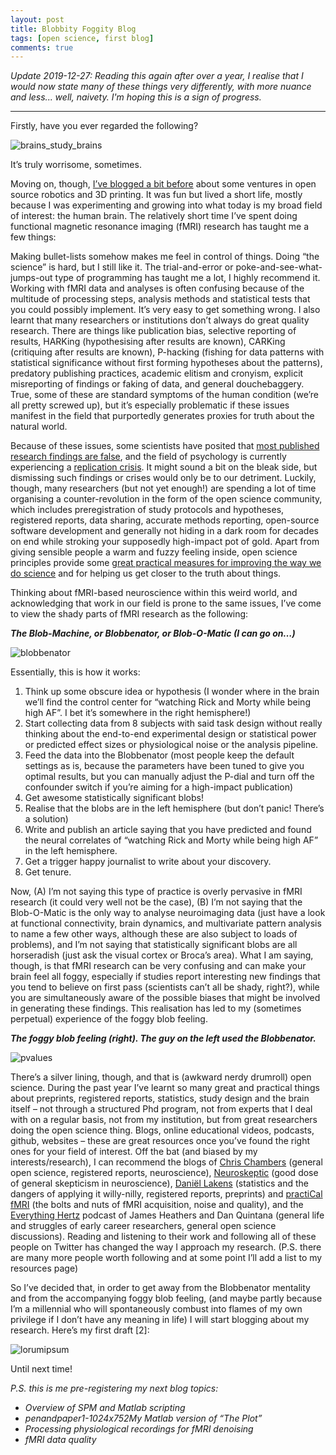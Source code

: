 ```yaml
---
layout: post
title: Blobbity Foggity Blog
tags: [open science, first blog]
comments: true
---
```



*Update 2019-12-27: Reading this again after over a year, I realise that I would now state many of these things very differently, with more nuance and less... well, naivety. I'm hoping this is a sign of progress.*

---

Firstly, have you ever regarded the following?

![brains_study_brains](../img/blog/usebrainsstudybrains.jpg)

It’s truly worrisome, sometimes.

Moving on, though, [I’ve blogged a bit before](http://jsheunis.blogspot.com/) about some ventures in open source robotics and 3D printing. It was fun but lived a short life, mostly because I was experimenting and growing into what today is my broad field of interest: the human brain. The relatively short time I’ve spent doing functional magnetic resonance imaging (fMRI) research has taught me a few things:

Making bullet-lists somehow makes me feel in control of things.
Doing “the science” is hard, but I still like it.
The trial-and-error or poke-and-see-what-jumps-out type of programming has taught me a lot, I highly recommend it.
Working with fMRI data and analyses is often confusing because of the multitude of processing steps, analysis methods and statistical tests that you could possibly implement. It’s very easy to get something wrong.
I also learnt that many researchers or institutions don’t always do great quality research. There are things like publication bias, selective reporting of results, HARKing (hypothesising after results are known), CARKing (critiquing after results are known), P-hacking (fishing for data patterns with statistical significance without first forming hypotheses about the patterns), predatory publishing practices, academic elitism and cronyism, explicit misreporting of findings or faking of data, and general douchebaggery. True, some of these are standard symptoms of the human condition (we’re all pretty screwed up), but it’s especially problematic if these issues manifest in the field that purportedly generates proxies for truth about the natural world.

Because of these issues, some scientists have posited that [most published research findings are false](https://doi.org/10.1371/journal.pmed.0020124), and the field of psychology is currently experiencing a [replication crisis](https://www.nature.com/news/over-half-of-psychology-studies-fail-reproducibility-test-1.18248). It might sound a bit on the bleak side, but dismissing such findings or crises would only be to our detriment. Luckily, though, many researchers (but not yet enough!) are spending a lot of time organising a counter-revolution in the form of the open science community, which includes preregistration of study protocols and hypotheses, registered reports, data sharing, accurate methods reporting, open-source software development and generally not hiding in a dark room for decades on end while stroking your supposedly high-impact pot of gold. Apart from giving sensible people a warm and fuzzy feeling inside, open science principles provide some [great practical measures for improving the way we do science](https://www.nature.com/articles/s41562-016-0021) and for helping us get closer to the truth about things.

Thinking about fMRI-based neuroscience within this weird world, and acknowledging that work in our field is prone to the same issues, I’ve come to view the shady parts of fMRI research as the following:

***The Blob-Machine, or Blobbenator, or Blob-O-Matic (I can go on…)***

![blobbenator](../img/blog/blobbenator_1-876x1024.jpg)

Essentially, this is how it works:

1. Think up some obscure idea or hypothesis (I wonder where in the brain we’ll find the control center for “watching Rick and Morty while being high AF”. I bet it’s somewhere in the right hemisphere!)
2. Start collecting data from 8 subjects with said task design without really thinking about the end-to-end experimental design or statistical power or predicted effect sizes or physiological noise or the analysis pipeline.
3. Feed the data into the Blobbenator (most people keep the default settings as is, because the parameters have been tuned to give you optimal results, but you can manually adjust the P-dial and turn off the confounder switch if you’re aiming for a high-impact publication)
4. Get awesome statistically significant blobs!
5. Realise that the blobs are in the left hemisphere (but don’t panic! There’s a solution)
6. Write and publish an article saying that you have predicted and found the neural correlates of “watching Rick and Morty while being high AF” in the left hemisphere.
7. Get a trigger happy journalist to write about your discovery.
8. Get tenure.

Now, (A) I’m not saying this type of practice is overly pervasive in fMRI research (it could very well not be the case), (B) I’m not saying that the Blob-O-Matic is the only way to analyse neuroimaging data (just have a look at functional connectivity, brain dynamics, and multivariate pattern analysis to name a few other ways, although these are also subject to loads of problems), and I’m not saying that statistically significant blobs are all horseradish (just ask the visual cortex or Broca’s area). What I am saying, though, is that fMRI research can be very confusing and can make your brain feel all foggy, especially if studies report interesting new findings that you tend to believe on first pass (scientists can’t all be shady, right?), while you are simultaneously aware of the possible biases that might be involved in generating these findings. This realisation has led to my (sometimes perpetual) experience of the foggy blob feeling.

***The foggy blob feeling (right). The guy on the left used the Blobbenator.***

![pvalues](../img/blog/foggyblob_1-1024x575.jpg)

There’s a silver lining, though, and that is (awkward nerdy drumroll) open science. During the past year I’ve learnt so many great and practical things about preprints, registered reports, statistics, study design and the brain itself – not through a structured Phd program, not from experts that I deal with on a regular basis, not from my institution, but from great researchers doing the open science thing. Blogs, online educational videos, podcasts, github, websites – these are great resources once you’ve found the right ones for your field of interest. Off the bat (and biased by my interests/research), I can recommend the blogs of [Chris Chambers](http://neurochambers.blogspot.com/) (general open science, registered reports, neuroscience), [Neuroskeptic](https://twitter.com/Neuro_Skeptic) (good dose of general skepticism in neuroscience), [Daniël Lakens](http://daniellakens.blogspot.com/) (statistics and the dangers of applying it willy-nilly, registered reports, preprints) and [practiCal fMRI](https://practicalfmri.blogspot.com/) (the bolts and nuts of fMRI acquisition, noise and quality), and the [Everything Hertz](https://everythinghertz.com/) podcast of James Heathers and Dan Quintana (general life and struggles of early career researchers, general open science discussions). Reading and listening to their work and following all of these people on Twitter has changed the way I approach my research. (P.S. there are many more people worth following and at some point I’ll add a list to my resources page)

So I’ve decided that, in order to get away from the Blobbenator mentality and from the accompanying foggy blob feeling, (and maybe partly because I’m a millennial who will spontaneously combust into flames of my own privilege if I don’t have any meaning in life) I will start blogging about my research. Here’s my first draft [2]:

![lorumipsum](../img/blog/penandpaper1-1024x752.jpg)

Until next time!


*P.S. this is me pre-registering my next blog topics:*
- *Overview of SPM and Matlab scripting*
- *penandpaper1-1024x752My Matlab version of “The Plot”*
- *Processing physiological recordings for fMRI denoising*
- *fMRI data quality*